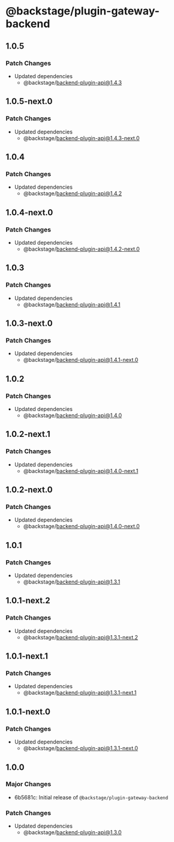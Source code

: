 # @backstage/plugin-gateway-backend

## 1.0.5

### Patch Changes

- Updated dependencies
  - @backstage/backend-plugin-api@1.4.3

## 1.0.5-next.0

### Patch Changes

- Updated dependencies
  - @backstage/backend-plugin-api@1.4.3-next.0

## 1.0.4

### Patch Changes

- Updated dependencies
  - @backstage/backend-plugin-api@1.4.2

## 1.0.4-next.0

### Patch Changes

- Updated dependencies
  - @backstage/backend-plugin-api@1.4.2-next.0

## 1.0.3

### Patch Changes

- Updated dependencies
  - @backstage/backend-plugin-api@1.4.1

## 1.0.3-next.0

### Patch Changes

- Updated dependencies
  - @backstage/backend-plugin-api@1.4.1-next.0

## 1.0.2

### Patch Changes

- Updated dependencies
  - @backstage/backend-plugin-api@1.4.0

## 1.0.2-next.1

### Patch Changes

- Updated dependencies
  - @backstage/backend-plugin-api@1.4.0-next.1

## 1.0.2-next.0

### Patch Changes

- Updated dependencies
  - @backstage/backend-plugin-api@1.4.0-next.0

## 1.0.1

### Patch Changes

- Updated dependencies
  - @backstage/backend-plugin-api@1.3.1

## 1.0.1-next.2

### Patch Changes

- Updated dependencies
  - @backstage/backend-plugin-api@1.3.1-next.2

## 1.0.1-next.1

### Patch Changes

- Updated dependencies
  - @backstage/backend-plugin-api@1.3.1-next.1

## 1.0.1-next.0

### Patch Changes

- Updated dependencies
  - @backstage/backend-plugin-api@1.3.1-next.0

## 1.0.0

### Major Changes

- 6b5681c: Initial release of `@backstage/plugin-gateway-backend`

### Patch Changes

- Updated dependencies
  - @backstage/backend-plugin-api@1.3.0
